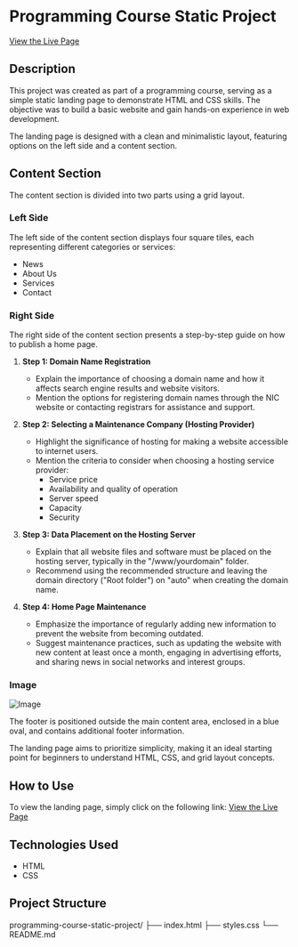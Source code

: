 # Programming Course Static Project

[View the Live Page](https://preizeinguuna.github.io/programming-course-static-project/)

## Description
This project was created as part of a programming course, serving as a simple static landing page to demonstrate HTML and CSS skills. The objective was to build a basic website and gain hands-on experience in web development.

The landing page is designed with a clean and minimalistic layout, featuring options on the left side and a content section.

## Content Section
The content section is divided into two parts using a grid layout.

### Left Side
The left side of the content section displays four square tiles, each representing different categories or services:

- News
- About Us
- Services
- Contact

### Right Side
The right side of the content section presents a step-by-step guide on how to publish a home page.

1. **Step 1: Domain Name Registration**
   - Explain the importance of choosing a domain name and how it affects search engine results and website visitors.
   - Mention the options for registering domain names through the NIC website or contacting registrars for assistance and support.

2. **Step 2: Selecting a Maintenance Company (Hosting Provider)**
   - Highlight the significance of hosting for making a website accessible to internet users.
   - Mention the criteria to consider when choosing a hosting service provider:
      - Service price
      - Availability and quality of operation
      - Server speed
      - Capacity
      - Security

3. **Step 3: Data Placement on the Hosting Server**
   - Explain that all website files and software must be placed on the hosting server, typically in the "/www/yourdomain" folder.
   - Recommend using the recommended structure and leaving the domain directory ("Root folder") on "auto" when creating the domain name.

4. **Step 4: Home Page Maintenance**
   - Emphasize the importance of regularly adding new information to prevent the website from becoming outdated.
   - Suggest maintenance practices, such as updating the website with new content at least once a month, engaging in advertising efforts, and sharing news in social networks and interest groups.

### Image
![Image](https://github.com/preizeinguuna/programming-course-static-project/blob/master/image/http-url.jpg)

The footer is positioned outside the main content area, enclosed in a blue oval, and contains additional footer information.

The landing page aims to prioritize simplicity, making it an ideal starting point for beginners to understand HTML, CSS, and grid layout concepts.

## How to Use
To view the landing page, simply click on the following link: [View the Live Page](https://preizeinguuna.github.io/programming-course-static-project/)

## Technologies Used
- HTML
- CSS

## Project Structure
programming-course-static-project/
├── index.html
├── styles.css
└── README.md


